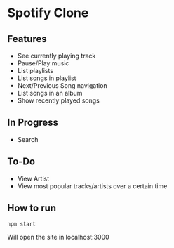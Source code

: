 # Spotify Clone

## Features
- See currently playing track
- Pause/Play music
- List playlists
- List songs in playlist
- Next/Previous Song navigation
- List songs in an album
- Show recently played songs

## In Progress
- Search

## To-Do
- View Artist
- View most popular tracks/artists over a certain time
## How to run

`npm start`

Will open the site in localhost:3000